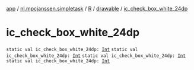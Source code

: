 [app](../../../index.md) / [nl.mpcjanssen.simpletask](../../index.md) / [R](../index.md) / [drawable](index.md) / [ic_check_box_white_24dp](.)

# ic_check_box_white_24dp

`static val ic_check_box_white_24dp: `[`Int`](https://kotlinlang.org/api/latest/jvm/stdlib/kotlin/-int/index.html)
`static val ic_check_box_white_24dp: `[`Int`](https://kotlinlang.org/api/latest/jvm/stdlib/kotlin/-int/index.html)
`static val ic_check_box_white_24dp: `[`Int`](https://kotlinlang.org/api/latest/jvm/stdlib/kotlin/-int/index.html)
`static val ic_check_box_white_24dp: `[`Int`](https://kotlinlang.org/api/latest/jvm/stdlib/kotlin/-int/index.html)